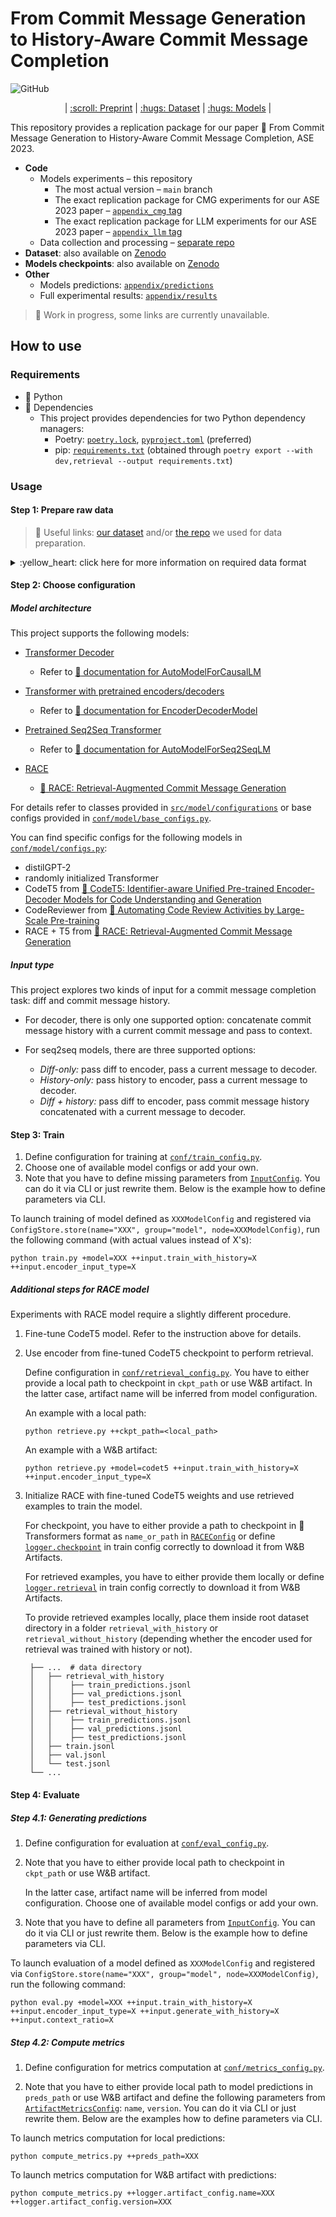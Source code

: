 # From Commit Message Generation to History-Aware Commit Message Completion

![GitHub](https://img.shields.io/github/license/saridormi/commit_message_generation?style=for-the-badge)

<p align="center">
| <a href="TODO">:scroll: Preprint</a> | <a href="https://huggingface.co/datasets/JetBrains-Research/commit-chronicle"> :hugs: Dataset</a> | <a href="https://huggingface.co/JetBrains-Research/cmg-codet5-without-history#available-checkpoints">:hugs: Models</a> |
</p>

This repository provides a replication package for our paper :scroll: From Commit Message Generation to History-Aware Commit Message Completion, ASE 2023.

* **Code**
  * Models experiments – this repository
    * The most actual version – `main` branch
    * The exact replication package for CMG experiments for our ASE 2023 paper – [`appendix_cmg` tag](https://github.com/JetBrains-Research/commit_message_generation/tree/appendix_cmg)
    * The exact replication package for LLM experiments for our ASE 2023 paper – [`appendix_llm` tag](https://github.com/JetBrains-Research/commit_message_generation/tree/appendix_llm)
  * Data collection and processing – [separate repo](https://github.com/saridormi/commits_dataset)
* **Dataset**: also available on [Zenodo](https://zenodo.org/record/8189044)
* **Models checkpoints**: also available on [Zenodo](https://zenodo.org/record/8199408)
* **Other**
  * Models predictions: [`appendix/predictions`](appendix/predictions)
  * Full experimental results: [`appendix/results`](appendix/results)

> :construction: Work in progress, some links are currently unavailable.

## How to use

### Requirements

* :snake: Python
* :floppy_disk: Dependencies
    * This project provides dependencies for two Python dependency managers:
      * Poetry: [`poetry.lock`](poetry.lock), [`pyproject.toml`](pyproject.toml) (preferred)
      * pip: [`requirements.txt`](requirements.txt) (obtained through `poetry export --with dev,retrieval --output requirements.txt`)

### Usage

#### Step 1: Prepare raw data

> :star2: Useful links: [our dataset](https://huggingface.co/datasets/JetBrains-Research/commit-chronicle) and/or [the repo](https://github.com/saridormi/commits_dataset) we used for data preparation. 

<details>
<summary>:yellow_heart: click here for more information on required data format</summary>

This project expects each dataset part to be stored in a separate JSONLines files:
```
 ├── ...  # data directory
 │   ├── train.jsonl
 │   ├── val.jsonl
 │   └── test.jsonl
 └── ...
```

In our case, each input example is commit. Also note that commits from each author should be in chronological order. Specifically, the following keys are expected in each row:

* `author`: Unique identifier for the author of commit.
* `message`: Commit message.
* `mods`: A list of modification made in a commit. Each modification should contain the following keys:
  * `change_type`: Type of modification (string, one of `MODIFY`, `ADD`, `DELETE`, `RENAME`, `COPY`, `UNKNOWN`).
  * `old_path`: Path to file before the commit (`None` when `change_type` is `ADD`).
  * `new_path`: Path to file after the commit (`None` when `change_type` is `DELETE`).
  * `diff`: Output of the `git diff` command for this specific file.

</details>

#### Step 2: Choose configuration

##### Model architecture

This project supports the following models:

* [Transformer Decoder](src/model/configurations/decoder_wrapper.py)
  * Refer to [:hugs: documentation for AutoModelForCausalLM](https://huggingface.co/docs/transformers/model_doc/auto#transformers.AutoModelForCausalLM)
* [Transformer with pretrained encoders/decoders](src/model/configurations/encoder_decoder_wrapper.py)
  * Refer to [:hugs: documentation for EncoderDecoderModel](https://huggingface.co/docs/transformers/model_doc/encoder-decoder)
  
* [Pretrained Seq2Seq Transformer](src/model/configurations/seq2seq_wrapper.py)
  * Refer to [:hugs: documentation for AutoModelForSeq2SeqLM](https://huggingface.co/docs/transformers/model_doc/auto#transformers.AutoModelForSeq2SeqLM)

* [RACE](src/model/configurations/race_wrapper.py) 
  * [:scroll: RACE: Retrieval-Augmented Commit Message Generation](https://arxiv.org/abs/2203.02700v3)

For details refer to classes provided in [`src/model/configurations`](src/model/configurations) or base configs provided in [`conf/model/base_configs.py`](conf/model/base_configs.py).

You can find specific configs for the following models in [`conf/model/configs.py`](conf/model/configs.py):
* distilGPT-2
* randomly initialized Transformer
* CodeT5 from [:scroll: CodeT5: Identifier-aware Unified Pre-trained Encoder-Decoder Models for Code Understanding and Generation](https://arxiv.org/abs/2109.00859)
* CodeReviewer from [:scroll: Automating Code Review Activities by Large-Scale Pre-training](https://arxiv.org/abs/2203.09095)
* RACE + T5 from [:scroll: RACE: Retrieval-Augmented Commit Message Generation](https://arxiv.org/abs/2203.02700v3)

##### Input type

This project explores two kinds of input for a commit message completion task: diff and commit message history. 

* For decoder, there is only one supported option: concatenate commit message history with a current commit message and pass to context.

* For seq2seq models, there are three supported options:
  * *Diff-only:* pass diff to encoder, pass a current message to decoder.
  * *History-only:* pass history to encoder, pass a current message to decoder.
  * *Diff + history:* pass diff to encoder, pass commit message history concatenated with a current message to decoder.

#### Step 3: Train

1. Define configuration for training at [`conf/train_config.py`](conf/train_config.py).
2. Choose one of available model configs or add your own.
3. Note that you have to define missing parameters from [`InputConfig`](conf/data/input_config.py). You can do it via CLI or just rewrite them. Below is the example how to define parameters via CLI.

To launch training of model defined as `XXXModelConfig` and registered via `ConfigStore.store(name="XXX", group="model", node=XXXModelConfig)`, run the following command (with actual values instead of X's):
```
python train.py +model=XXX ++input.train_with_history=X ++input.encoder_input_type=X
```

##### Additional steps for RACE model

Experiments with RACE model require a slightly different procedure.

1. Fine-tune CodeT5 model. Refer to the instruction above for details.

2. Use encoder from fine-tuned CodeT5 checkpoint to perform retrieval. 
   
    Define configuration in [`conf/retrieval_config.py`](conf/retrieval_config.py). You have to either provide a local path to checkpoint in `ckpt_path` or use W&B artifact.
   In the latter case, artifact name will be inferred from model configuration.
   
    An example with a local path:
    ```
    python retrieve.py ++ckpt_path=<local_path>
    ```

    An example with a W&B artifact:
    ```
    python retrieve.py +model=codet5 ++input.train_with_history=X ++input.encoder_input_type=X
    ```
3. Initialize RACE with fine-tuned CodeT5 weights and use retrieved examples to train the model. 

   For checkpoint, you have to either provide a path to checkpoint in :hugs: Transformers format as `name_or_path` in [`RACEConfig`](conf/model/configs.py) or
   define [`logger.checkpoint`](conf/train_config.py) in train config correctly to download it from W&B Artifacts.
   
   For retrieved examples, you have to either provide them locally or define [`logger.retrieval`](conf/train_config.py) in train config correctly to download it from W&B Artifacts.
   
   To provide retrieved examples locally, place them inside root dataset directory in a folder `retrieval_with_history` or `retrieval_without_history` (depending whether the encoder used for retrieval was trained with history or not).

    ```
     ├── ...  # data directory
     │   ├── retrieval_with_history
     │   │    ├── train_predictions.jsonl
     │   │    ├── val_predictions.jsonl
     │   │    ├── test_predictions.jsonl
     │   ├── retrieval_without_history
     │   │    ├── train_predictions.jsonl
     │   │    ├── val_predictions.jsonl
     │   │    ├── test_predictions.jsonl
     │   ├── train.jsonl
     │   ├── val.jsonl
     │   └── test.jsonl
     └── ...
    ```
#### Step 4: Evaluate

##### Step 4.1: Generating predictions

1. Define configuration for evaluation at [`conf/eval_config.py`](conf/eval_config.py).

2. Note that you have to either provide local path to checkpoint in `ckpt_path` or use W&B artifact.

   In the latter case, artifact name will be inferred from model configuration. Choose one of available model configs or add your own. 

3. Note that you have to define all parameters from [`InputConfig`](conf/data/input_config.py). You can do it via CLI or just rewrite them. Below is the example how to define parameters via CLI.

To launch evaluation of a model defined as `XXXModelConfig` and registered via `ConfigStore.store(name="XXX", group="model", node=XXXModelConfig)`, run the following command:
```
python eval.py +model=XXX ++input.train_with_history=X ++input.encoder_input_type=X ++input.generate_with_history=X ++input.context_ratio=X
```

##### Step 4.2: Compute metrics

1. Define configuration for metrics computation at [`conf/metrics_config.py`](conf/metrics_config.py).

2. Note that you have to either provide local path to model predictions in `preds_path` or use W&B artifact and define the following parameters from [`ArtifactMetricsConfig`](conf/metrics_config.py): `name`, `version`. You can do it via CLI or just rewrite them. Below are the examples how to define parameters via CLI.


To launch metrics computation for local predictions:
```
python compute_metrics.py ++preds_path=XXX
```

To launch metrics computation for W&B artifact with predictions:
```
python compute_metrics.py ++logger.artifact_config.name=XXX ++logger.artifact_config.version=XXX
```
